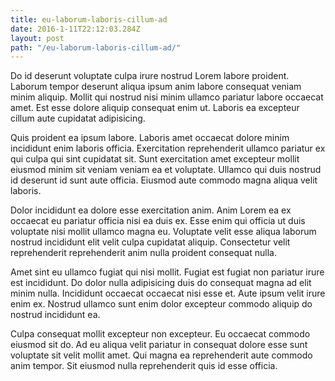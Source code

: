 ```yaml
---
title: eu-laborum-laboris-cillum-ad
date: 2016-1-11T22:12:03.284Z
layout: post
path: "/eu-laborum-laboris-cillum-ad/"
---
```


Do id deserunt voluptate culpa irure nostrud Lorem labore proident. Laborum tempor deserunt aliqua ipsum anim labore consequat veniam minim aliquip. Mollit qui nostrud nisi minim ullamco pariatur labore occaecat amet. Est esse dolore aliquip consequat enim ut. Laboris ea excepteur cillum aute cupidatat adipisicing.

Quis proident ea ipsum labore. Laboris amet occaecat dolore minim incididunt enim laboris officia. Exercitation reprehenderit ullamco pariatur ex qui culpa qui sint cupidatat sit. Sunt exercitation amet excepteur mollit eiusmod minim sit veniam veniam ea et voluptate. Ullamco qui duis nostrud id deserunt id sunt aute officia. Eiusmod aute commodo magna aliqua velit laboris.

Dolor incididunt ea dolore esse exercitation anim. Anim Lorem ea ex occaecat eu pariatur officia nisi ea duis ex. Esse enim qui officia ut duis voluptate nisi mollit ullamco magna eu. Voluptate velit esse aliqua laborum nostrud incididunt elit velit culpa cupidatat aliquip. Consectetur velit reprehenderit reprehenderit anim nulla proident consequat nulla.

Amet sint eu ullamco fugiat qui nisi mollit. Fugiat est fugiat non pariatur irure est incididunt. Do dolor nulla adipisicing duis do consequat magna ad elit minim nulla. Incididunt occaecat occaecat nisi esse et. Aute ipsum velit irure enim ex. Nostrud ullamco sunt enim dolor excepteur commodo aliquip do nostrud incididunt ea.

Culpa consequat mollit excepteur non excepteur. Eu occaecat commodo eiusmod sit do. Ad eu aliqua velit pariatur in consequat dolore esse sunt voluptate sit velit mollit amet. Qui magna ea reprehenderit aute commodo anim tempor. Sit eiusmod nulla reprehenderit quis id esse officia.
